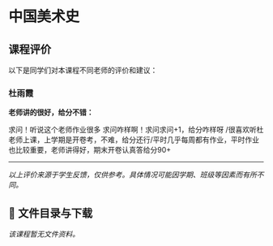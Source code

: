 # 中国美术史

## 课程评价

以下是同学们对本课程不同老师的评价和建议：

### 杜雨霞

**老师讲的很好，给分不错：**

求问！听说这个老师作业很多 求问咋样啊！求问求问+1，给分咋样呀 /很喜欢听杜老师上课，上学期是开卷考，不难，给分还行/平时几乎每周都有作业，平时作业也比较重要，老师讲得好，期末开卷认真答给分90+

---

*以上评价来源于学生反馈，仅供参考。具体情况可能因学期、班级等因素而有所不同。*
## 📄 文件目录与下载

_该课程暂无文件资料。_

